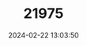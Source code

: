 ---
title: "21975"
category: "Tolypeutes tricinctus"
draft: false
date: 2024-02-22 13:03:50
languages:
  German: ["Dreibinden-Kugelgürteltier"]
  Portuguese: ["Tatu-Bola"]
  English: ["Brazilian Three-banded Armadillo"]
---